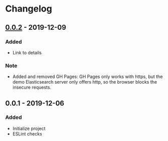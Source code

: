 # Changelog

## [0.0.2](https://github.com/hubmapconsortium/portal-search/tree/v0.0.2) - 2019-12-09
### Added
- Link to details
### Note
- Added and removed GH Pages: GH Pages only works with https, but the demo Elasticsearch server only offers http, so the browser blocks the insecure requests.

## 0.0.1 - 2019-12-06
### Added
- Initialize project
- ESLint checks
